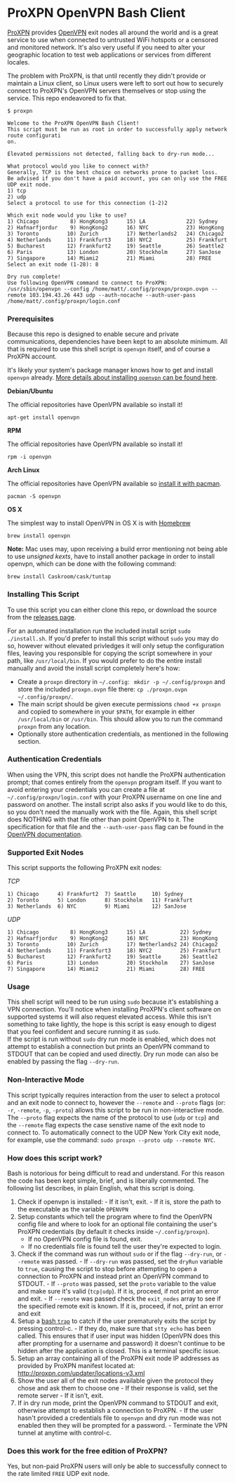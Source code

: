 # ProXPN OpenVPN Bash Client

[ProXPN](http://proxpn.com/) provides [OpenVPN](https://openvpn.net/) exit nodes all around the world and is a great service to use when connected to untrusted WiFi hotspots or a censored and monitored network. It's also very useful if you need to alter your geographic location to test web applications or services from different locales.

The problem with ProXPN, is that until recently they didn't provide or maintain a Linux client, so Linux users were left to sort out how to securely connect to ProXPN's OpenVPN servers themselves or stop using the service. This repo endeavored to fix that.

```
$ proxpn

Welcome to the ProXPN OpenVPN Bash Client!
This script must be run as root in order to successfully apply network route configurati
on.

Elevated permissions not detected, falling back to dry-run mode...

What protocol would you like to connect with?
Generally, TCP is the best choice on networks prone to packet loss.
Be advised if you don't have a paid account, you can only use the FREE UDP exit node.
1) tcp
2) udp
Select a protocol to use for this connection (1-2)2

Which exit node would you like to use?
1) Chicago          8) HongKong3      15) LA             22) Sydney
2) Hafnarfjordur    9) HongKong2      16) NYC            23) HongKong
3) Toronto         10) Zurich         17) Netherlands2   24) Chicago2
4) Netherlands     11) Frankfurt3     18) NYC2           25) Frankfurt
5) Bucharest       12) Frankfurt2     19) Seattle        26) Seattle2
6) Paris           13) London         20) Stockholm      27) SanJose
7) Singapore       14) Miami2         21) Miami          28) FREE
Select an exit node (1-28): 8

Dry run complete!
Use following OpenVPN command to connect to ProXPN:
/usr/sbin/openvpn --config /home/matt/.config/proxpn/proxpn.ovpn --remote 103.194.43.26 443 udp --auth-nocache --auth-user-pass /home/matt/.config/proxpn/login.conf

```

### Prerequisites

Because this repo is designed to enable secure and private communications, dependencies have been kept to an absolute minimum. All that is required to use this shell script is `openvpn` itself, and of course a ProXPN account. 

It's likely your system's package manager knows how to get and install `openvpn` already. [More details about installing `openvpn` can be found here](https://openvpn.net/index.php/open-source/documentation/howto.html#install).

**Debian/Ubuntu**

The official repositories have OpenVPN available so install it!

```
apt-get install openvpn
```

**RPM**

The official repositories have OpenVPN available so install it!

```
rpm -i openvpn
```

**Arch Linux**

The official repositories have OpenVPN available so [install it with pacman](https://wiki.archlinux.org/index.php/OpenVPN#Install_OpenVPN).

```
pacman -S openvpn
```

**OS X**

The simplest way to install OpenVPN in OS X is with [Homebrew](http://brew.sh/)

```
brew install openvpn
```
**Note:** Mac uses may, upon receiving a build error mentioning not being able to use *unsigned kexts*, have to install another package in order to install openvpn, which can be done with the following command:
```
brew install Caskroom/cask/tuntap
```

### Installing This Script

To use this script you can either clone this repo, or download the source from the [releases page](https://github.com/MattSurabian/proxpn-bash-client/releases).

For an automated installation run the included install script `sudo ./install.sh`. If you'd prefer to install this script without `sudo` you may do so, however without elevated privledges it will only setup the configuration files, leaving you responsible for copying the script somewhere in your path, like `/usr/local/bin`. If you would prefer to do the entire install manually and avoid the install script completely here's how:

 - Create a `proxpn` directory in `~/.config`: ` mkdir -p ~/.config/proxpn` and store the included `proxpn.ovpn` file there: `cp ./proxpn.ovpn ~/.config/proxpn/`. 
 - The main script should be given execute permissions `chmod +x proxpn` and copied to somewhere in your `$PATH`, for example in either `/usr/local/bin` or `/usr/bin`. This should allow you to run the command `proxpn` from any location.
 - Optionally store authentication credentials, as mentioned in the following section.

### Authentication Credentials

When using the VPN, this script does not handle the ProXPN authentication prompt; that comes entirely from the `openvpn` program itself. If you want to avoid entering your credentials you can create a file at `~/.config/proxpn/login.conf` with your ProXPN username on one line and password on another. The install script also asks if you would like to do this, so you don't need the manually work with the file.  Again, this shell script does NOTHING with that file other than point OpenVPN to it. The specification for that file and the `--auth-user-pass` flag can be found in the [OpenVPN documentation](https://openvpn.net/index.php/open-source/documentation/manuals/65-openvpn-20x-manpage.html).

### Supported Exit Nodes

This script supports the following ProXPN exit nodes:

*TCP*

```
1) Chicago      4) Frankfurt2  7) Seattle     10) Sydney
2) Toronto      5) London      8) Stockholm   11) Frankfurt
3) Netherlands  6) NYC         9) Miami       12) SanJose

```

*UDP*

```
1) Chicago          8) HongKong3      15) LA           22) Sydney
2) Hafnarfjordur    9) HongKong2      16) NYC          23) HongKong
3) Toronto         10) Zurich         17) Netherlands2 24) Chicago2
4) Netherlands     11) Frankfurt3     18) NYC2         25) Frankfurt
5) Bucharest       12) Frankfurt2     19) Seattle      26) Seattle2
6) Paris           13) London         20) Stockholm    27) SanJose
7) Singapore       14) Miami2         21) Miami        28) FREE
```

### Usage

This shell script will need to be run using `sudo` because it's establishing a VPN connection. You'll notice when installing ProXPN's client software on supported systems it will also request elevated access. While this isn't something to take lightly, the hope is this script is easy enough to digest that you feel confident and secure running it as `sudo`.  
If the script is run without `sudo` dry run mode is enabled, which does not attempt to establish a connection but prints an OpenVPN command to STDOUT that can be copied and used directly. Dry run mode can also be enabled by passing the flag `--dry-run`.

### Non-Interactive Mode

This script typically requires interaction from the user to select a protocol and an exit node to connect to, however the `--remote` and `--proto` flags (or: `-r`, `-remote`, `-p`, `-proto`) allows this script to be run in non-interactive mode.
The `--proto` flag expects the name of the protocol to use (`udp` or `tcp`) and the `--remote` flag expects the case senstive name of the exit node to connect to. To automatically connect to the UDP New York City exit node, for example, use the command: `sudo proxpn --proto udp --remote NYC`.

### How does this script work?

Bash is notorious for being difficult to read and understand. For this reason the code has been kept simple, brief, and is liberally commented. The following list describes, in plain English, what this script is doing.

  1. Check if openvpn is installed:
    - If it isn't, exit. 
    - If it is, store the path to the executable as the variable `OPENVPN`
  1. Setup constants which tell the program where to find the OpenVPN config file and where to look for an optional file containing the user's ProXPN credentials (by default it checks inside `~/.config/proxpn`).
      - If no OpenVPN config file is found, exit. 
      - If no credentials file is found tell the user they're expected to login.
  1. Check if the command was run without `sudo` or if the flag `--dry-run`, or `--remote` was passed. 
    - If `--dry-run` was passed, set the `dryRun` variable to `true`, causing the script to stop before attempting to open a connection to ProXPN and instead print an OpenVPN command to STDOUT.
    - If `--proto` was passed, set the `proto` variable to the value and make sure it's valid (`tcp|udp`). If it is, proceed, if not print an error and exit.
    - If `--remote` was passed check the `exit_nodes` array to see if the specified remote exit is known. If it is, proceed, if not, print an error and exit
  1. Setup a [bash `trap`](http://tldp.org/LDP/Bash-Beginners-Guide/html/sect_12_02.html) to catch if the user prematurely exits the script by pressing control-c.
    - If they do, make sure that `stty echo` has been called. This ensures that if user input was hidden (OpenVPN does this after prompting for a username and password) it doesn't continue to be hidden after the application is closed. This is a terminal specific issue.
  1. Setup an array containing all of the ProXPN exit node IP addresses as provided by ProXPN manifest located at: http://proxpn.com/updater/locations-v3.xml
  1. Show the user all of the exit nodes available given the protocol they chose and ask them to choose one
    - If their response is valid, set the remote server 
    - If it isn't, exit.
  1. If in dry run mode, print the OpenVPN command to STDOUT and exit, otherwise attempt to establish a connection to ProXPN.
    - If the user hasn't provided a credentials file to `openvpn` and dry run mode was not enabled then they will be prompted for a password.
    - Terminate the VPN tunnel at anytime with control-c.

### Does this work for the free edition of ProXPN?

Yes, but non-paid ProXPN users will only be able to successfully connect to the rate limited `FREE` UDP exit node.
